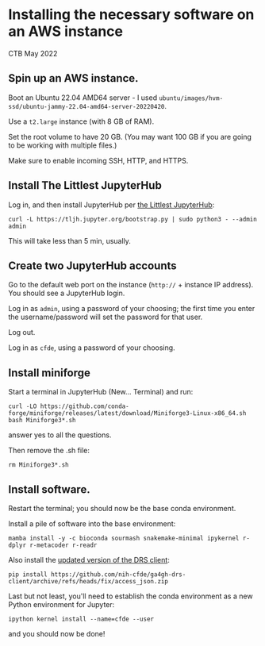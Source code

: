 # Installing the necessary software on an AWS instance

CTB May 2022

## Spin up an AWS instance.

Boot an Ubuntu 22.04 AMD64 server - I used `ubuntu/images/hvm-ssd/ubuntu-jammy-22.04-amd64-server-20220420`.

Use a `t2.large` instance (with 8 GB of RAM).

Set the root volume to have 20 GB. (You may want 100 GB if you are going to be working with multiple files.)

Make sure to enable incoming SSH, HTTP, and HTTPS.

## Install The Littlest JupyterHub

Log in, and then install JupyterHub per [the Littlest JupyterHub](https://tljh.jupyter.org/en/latest/):

```
curl -L https://tljh.jupyter.org/bootstrap.py | sudo python3 - --admin admin
```

This will take less than 5 min, usually.

## Create two JupyterHub accounts

Go to the default web port on the instance (`http://` + instance IP address). You should see a JupyterHub login.

Log in as `admin`, using a password of your choosing; the first time you enter the username/password will set the password for that user.

Log out.

Log in as `cfde`, using a password of your choosing.

## Install miniforge

Start a terminal in JupyterHub (New... Terminal) and run:

```
curl -LO https://github.com/conda-forge/miniforge/releases/latest/download/Miniforge3-Linux-x86_64.sh
bash Miniforge3*.sh
```
answer yes to all the questions.

Then remove the .sh file:
```
rm Miniforge3*.sh
```

## Install software.

Restart the terminal; you should now be the base conda environment.

Install a pile of software into the base environment:
```
mamba install -y -c bioconda sourmash snakemake-minimal ipykernel r-dplyr r-metacoder r-readr
```

Also install the [updated version of the DRS client](https://github.com/ga4gh/ga4gh-drs-client/pull/7):

```
pip install https://github.com/nih-cfde/ga4gh-drs-client/archive/refs/heads/fix/access_json.zip
```

Last but not least, you'll need to establish the conda environment as a new Python environment for Jupyter:
```
ipython kernel install --name=cfde --user
```

and you should now be done!
